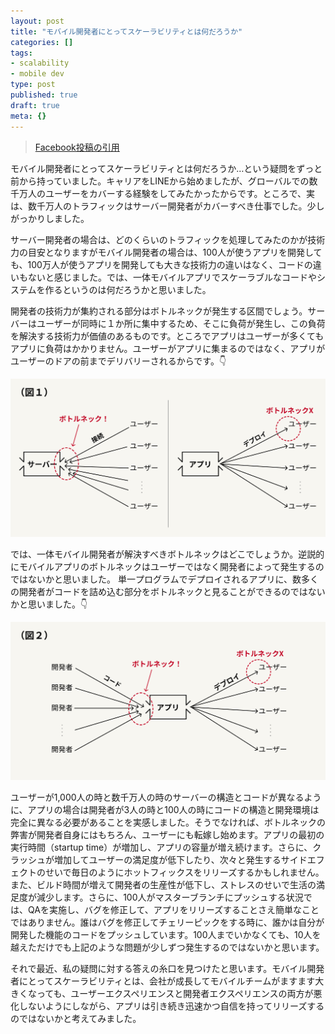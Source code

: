 ```yaml
---
layout: post
title: "モバイル開発者にとってスケーラビリティとは何だろうか"
categories: []
tags:
- scalability
- mobile dev
type: post
published: true
draft: true
meta: {}
---
```


> [Facebook投稿の引用](https://www.facebook.com/100002633450536/posts/3245101652254251/)

モバイル開発者にとってスケーラビリティとは何だろうか…という疑問をずっと前から持っていました。キャリアをLINEから始めましたが、グローバルでの数千万人のユーザーをカバーする経験をしてみたかったからです。ところで、実は、数千万人のトラフィックはサーバー開発者がカバーすべき仕事でした。少しがっかりしました。

サーバー開発者の場合は、どのくらいのトラフィックを処理してみたのかが技術力の目安となりますがモバイル開発者の場合は、100人が使うアプリを開発しても、100万人が使うアプリを開発しても大きな技術力の違いはなく、コードの違いもないと感じました。では、一体モバイルアプリでスケーラブルなコードやシステムを作るというのは何だろうかと思いました。

開発者の技術力が集約される部分はボトルネックが発生する区間でしょう。サーバーはユーザーが同時に１か所に集中するため、そこに負荷が発生し、この負荷を解決する技術力が価値のあるものです。ところでアプリはユーザーが多くてもアプリに負荷はかかりません。ユーザーがアプリに集まるのではなく、アプリがユーザーのドアの前までデリバリーされるからです。👇

<img src="/assets/posts/scalability-0-jp.png" />

では、一体モバイル開発者が解決すべきボトルネックはどこでしょうか。逆説的にモバイルアプリのボトルネックはユーザーではなく開発者によって発生するのではないかと思いました。 単一プログラムでデプロイされるアプリに、数多くの開発者がコードを詰め込む部分をボトルネックと見ることができるのではないかと思いました。👇

<img src="/assets/posts/scalability-1-jp.png" />

ユーザーが1,000人の時と数千万人の時のサーバーの構造とコードが異なるように、アプリの場合は開発者が3人の時と100人の時にコードの構造と開発環境は完全に異なる必要があることを実感しました。そうでなければ、ボトルネックの弊害が開発者自身にはもちろん、ユーザーにも転嫁し始めます。アプリの最初の実行時間（startup time）が増加し、アプリの容量が増え続けます。さらに、クラッシュが増加してユーザーの満足度が低下したり、次々と発生するサイドエフェクトのせいで毎日のようにホットフィックスをリリーズするかもしれません。また、ビルド時間が増えて開発者の生産性が低下し、ストレスのせいで生活の満足度が減少します。さらに、100人がマスターブランチにプッシュする状況では、QAを実施し、バグを修正して、アプリをリリーズすることさえ簡単なことではありません。誰はバグを修正してチェリーピックをする時に、誰かは自分が開発した機能のコードをプッシュしています。100人までいかなくても、10人を越えただけでも上記のような問題が少しずつ発生するのではないかと思います。

それで最近、私の疑問に対する答えの糸口を見つけたと思います。モバイル開発者にとってスケーラビリティとは、会社が成長してモバイルチームがますます大きくなっても、ユーザーエクスペリエンスと開発者エクスペリエンスの両方が悪化しないようにしながら、アプリは引き続き迅速かつ自信を持ってリリーズするのではないかと考えてみました。
